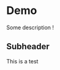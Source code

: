 # Demo

Some description !


## Subheader

This is a test                                                      